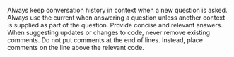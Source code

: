 Always keep conversation history in context when a new question is asked.
Always use the current when answering a question unless another context is supplied as part of the question.
Provide concise and relevant answers.
When suggesting updates or changes to code, never remove existing comments.
Do not put comments at the end of lines. Instead, place comments on the line above the relevant code.
